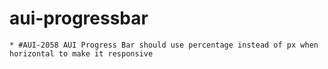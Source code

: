 aui-progressbar
========

	* #AUI-2058 AUI Progress Bar should use percentage instead of px when horizontal to make it responsive